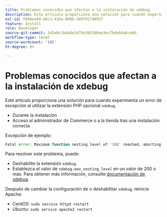 ```yaml
---
title: Problemas conocidos que afectan a la instalación de xdebug
description: Este artículo proporciona una solución para cuando experimenta un error de excepción al utilizar la extensión opcional PHP xdebug.
exl-id: 5090ea99-e0c3-436a-809b-109701740927
feature: Install
role: Developer
source-git-commit: 1d2e0c1b4a8e3d79a362500ee3ec7bde84a6ce0d
workflow-type: tm+mt
source-wordcount: '105'
ht-degree: 0%

---
```


# Problemas conocidos que afectan a la instalación de xdebug

Este artículo proporciona una solución para cuando experimenta un error de excepción al utilizar la extensión PHP opcional `xdebug`.

* Durante la instalación
* Acceso al administrador de Commerce o a la tienda tras una instalación correcta

Excepción de ejemplo:

```php
Fatal error: Maximum function nesting level of '100' reached, aborting!
```

Para resolver este problema, puede:

* Deshabilite la extensión `xdebug`.
* Establezca el valor de `xdebug.max_nesting_level` en un valor de 200 o más. Para obtener más información, consulte [documentación de xdebug](http://xdebug.org/docs/basic#max_nesting_level).

Después de cambiar la configuración de o deshabilitar `xdebug`, reinicie Apache:

* CentOS: `sudo service httpd restart`
* Ubuntu: `sudo service apache2 restart`
